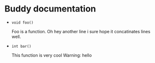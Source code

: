 # Buddy documentation

- `void foo()`

	Foo is a function. Oh hey another line i sure hope it concatinates lines well. 

- `int bar()`

	This function is very cool Warning: hello 
